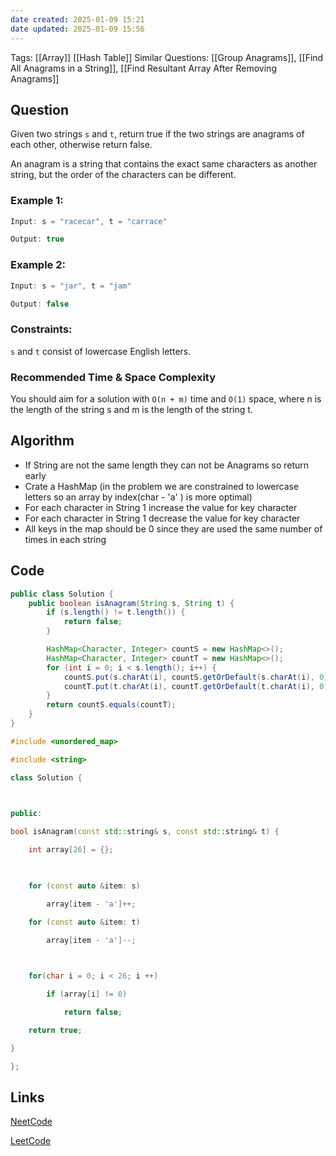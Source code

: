 ```yaml
---
date created: 2025-01-09 15:21
date updated: 2025-01-09 15:56
---
```


Tags: [[Array]] [[Hash Table]]
Similar Questions: [[Group Anagrams]], [[Find All Anagrams in a String]], [[Find Resultant Array After Removing Anagrams]]

## Question

Given two strings `s` and `t`, return true if the two strings are anagrams of each other, otherwise return false.

An anagram is a string that contains the exact same characters as another string, but the order of the characters can be different.

### Example 1:

```java
Input: s = "racecar", t = "carrace"

Output: true

```

### Example 2:

```java
Input: s = "jar", t = "jam"

Output: false

```

### Constraints:

`s` and `t` consist of lowercase English letters.

### Recommended Time & Space Complexity

You should aim for a solution with `O(n + m)` time and `O(1)` space, where n is the length of the string s and m is the length of the string t.

## Algorithm

- If String are not the same length they can not be Anagrams so return early
- Crate a HashMap (in the problem we are constrained to lowercase letters so an array by index(char - 'a' ) is more optimal)
- For each character in String 1 increase the value for key character
- For each character in String 1 decrease the value for key character
- All keys in the map should be 0 since they are used the same number of times in each string

## Code

```java
public class Solution {
    public boolean isAnagram(String s, String t) {
        if (s.length() != t.length()) {
            return false;
        }

        HashMap<Character, Integer> countS = new HashMap<>();
        HashMap<Character, Integer> countT = new HashMap<>();
        for (int i = 0; i < s.length(); i++) {
            countS.put(s.charAt(i), countS.getOrDefault(s.charAt(i), 0) + 1);
            countT.put(t.charAt(i), countT.getOrDefault(t.charAt(i), 0) + 1);
        }
        return countS.equals(countT);
    }
}
```

```C++
#include <unordered_map>

#include <string>

class Solution {

  

public:

bool isAnagram(const std::string& s, const std::string& t) {

    int array[26] = {};

  

    for (const auto &item: s)

        array[item - 'a']++;

    for (const auto &item: t)

        array[item - 'a']--;

  

    for(char i = 0; i < 26; i ++)

        if (array[i] != 0)

            return false;

    return true;

}

};
```

## Links

[NeetCode](https://neetcode.io/problems/is-anagram)

[LeetCode](https://leetcode.com/problems/valid-anagram/)




